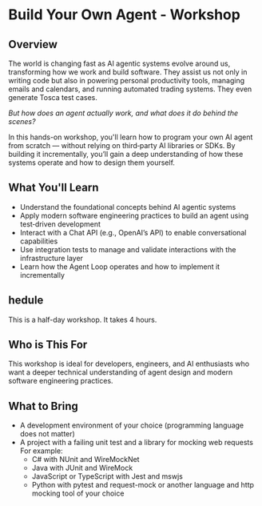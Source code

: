 # Build Your Own Agent - Workshop

## Overview
The world is changing fast as AI agentic systems evolve around us, transforming how we work and build software. They assist us not only in writing code but also in powering personal productivity tools, managing emails and calendars, and running automated trading systems. They even generate Tosca test cases.

*But how does an agent actually work, and what does it do behind the scenes?*

In this hands-on workshop, you'll learn how to program your own AI agent from scratch — without relying on third‑party AI libraries or SDKs. By building it incrementally, you’ll gain a deep understanding of how these systems operate and how to design them yourself.

## What You'll Learn

- Understand the foundational concepts behind AI agentic systems
- Apply modern software engineering practices to build an agent using test‑driven development 
- Interact with a Chat API (e.g., OpenAI’s API) to enable conversational capabilities
- Use integration tests to manage and validate interactions with the infrastructure layer
- Learn how the Agent Loop operates and how to implement it incrementally

## hedule
This is a half-day workshop. It takes 4 hours.

## Who is This For
This workshop is ideal for developers, engineers, and AI enthusiasts who want a deeper technical understanding of agent design and modern software engineering practices.

## What to Bring

- A development environment of your choice (programming language does not matter)
- A project with a failing unit test and a library for mocking web requests 
  For example:
    - C# with NUnit and WireMockNet
    - Java with JUnit and WireMock
    - JavaScript or TypeScript with Jest and mswjs
    - Python with pytest and request-mock
    or another language and http mocking tool of your choice